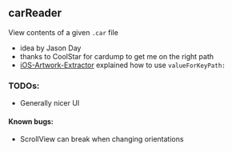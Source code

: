## carReader

View contents of a given `.car` file

 - idea by Jason Day
 - thanks to CoolStar for cardump to get me on the right path
 - [iOS-Artwork-Extractor](https://github.com/0xced/iOS-Artwork-Extractor/blob/master/Classes/ArtworkViewController.m) explained how to use `valueForKeyPath:`

### TODOs:
 - Generally nicer UI

#### Known bugs:
 - ScrollView can break when changing orientations
